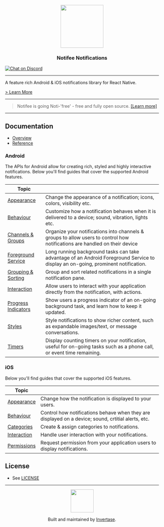 <!-- markdownlint-disable MD033 -->
<p align="center">
  <a href="https://invertase.io">
    <img width="140px" src="https://static.invertase.io/assets/notifee-logo.png"><br/>
  </a>
  <h3 align="center">Notifee Notifications</h3>
  <a href="https://invertase.link/discord">
   <img src="https://img.shields.io/discord/295953187817521152.svg?style=flat-square&colorA=7289da&label=Chat%20on%20Discord" alt="Chat on Discord">
 </a>
</p>

<hr/>

<!-- markdownlint-disable MD041 -->


A feature rich Android & iOS notifications library for React Native.

[> Learn More](https://notifee.app/)

---

> Notifee is going Noti-'free' - free and fully open source. [[Learn more]](https://invertase.io/blog/open-sourcing-notifee)

---

## Documentation

- [Overview](https://notifee.app/react-native/docs/overview)
- [Reference](https://notifee.app/react-native/reference)

### Android

The APIs for Android allow for creating rich, styled and highly interactive notifications. Below you'll find guides that cover the supported Android features.

| Topic                                                                                    |                                                                                                                                   |
| ---------------------------------------------------------------------------------------- | --------------------------------------------------------------------------------------------------------------------------------- |
| [Appearance](https://notifee.app/react-native/docs/android/appearance)                   | Change the appearance of a notification; icons, colors, visibility etc.                                                           |
| [Behaviour](https://notifee.app/react-native/docs/android/behaviour)                     | Customize how a notification behaves when it is delivered to a device; sound, vibration, lights etc.                              |
| [Channels & Groups](https://notifee.app/react-native/docs/android/channels)              | Organize your notifications into channels & groups to allow users to control how notifications are handled on their device        |
| [Foreground Service](https://notifee.app/react-native/docs/android/foreground-service)   | Long running background tasks can take advantage of an Android Foreground Service to display an on-going, prominent notification. |
| [Grouping & Sorting](https://notifee.app/react-native/docs/android/grouping-and-sorting) | Group and sort related notifications in a single notification pane.                                                               |
| [Interaction](https://notifee.app/react-native/docs/android/interaction)                 | Allow users to interact with your application directly from the notification, with actions.                                        |
| [Progress Indicators](https://notifee.app/react-native/docs/android/progress-indicators) | Show users a progress indicator of an on-going background task, and learn how to keep it updated.                                 |
| [Styles](https://notifee.app/react-native/docs/android/styles)                           | Style notifications to show richer content, such as expandable images/text, or message conversations.                             |
| [Timers](https://notifee.app/react-native/docs/android/timers)                           | Display counting timers on your notification, useful for on-going tasks such as a phone call, or event time remaining.            |

### iOS

Below you'll find guides that cover the supported iOS features.

| Topic                                                             |                                                                          |
| ----------------------------------------------------------------- | ------------------------------------------------------------------------ |
| [Appearance](https://notifee.app/react-native/docs/ios/appearance)           | Change how the notification is displayed to your users.       |
| [Behaviour](https://notifee.app/react-native/docs/ios/behaviour)            | Control how notifications behave when they are displayed on a device; sound, crtitial alerts, etc.  |
| [Categories](https://notifee.app/react-native/docs/ios/categories) | Create & assign categories to notifications.          |
| [Interaction](https://notifee.app/react-native/docs/ios/interaction)                 | Handle user interaction with your notifications. |                                                    |
| [Permissions](https://notifee.app/react-native/docs/ios/permissions)                 | Request permission from your application users to display notifications. |                                                    |


## License

- See [LICENSE](/LICENSE)

---

<p align="center">
  <a href="https://invertase.io/?utm_source=readme&utm_medium=footer&utm_campaign=docs.page">
    <img width="75px" src="https://static.invertase.io/assets/invertase/invertase-rounded-avatar.png">
  </a>
  <p align="center">
    Built and maintained by <a href="https://invertase.io/?utm_source=readme&utm_medium=footer&utm_campaign=docs.page">Invertase</a>.
  </p>
</p>

